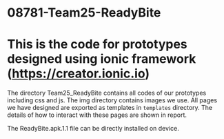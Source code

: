 # 08781-Team25-ReadyBite
# This is the code for prototypes designed using ionic framework (https://creator.ionic.io) 
The directory Team25_ReadyBite contains all codes of our prototypes including css and js. The img directory contains images we use.
All pages we have designed are exported as templates in `templates` directory. The details of how to interact with these pages are shown in report.

The ReadyBite.apk.1.1 file can be directly installed on device.